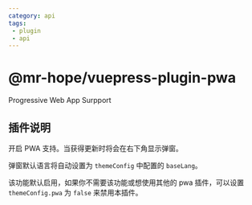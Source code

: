 ```yaml
---
category: api
tags: 
 - plugin
 - api
---
```


# @mr-hope/vuepress-plugin-pwa <MyBadge text="新增" />  <MyBadge text="主题色适配" />  <MyBadge text="夜间模式适配" />

Progressive Web App Surpport

## 插件说明

开启 PWA 支持。当获得更新时将会在右下角显示弹窗。

弹窗默认语言将自动设置为 `themeConfig` 中配置的 `baseLang`。

该功能默认启用，如果你不需要该功能或想使用其他的 pwa 插件，可以设置 `themeConfig.pwa` 为 `false` 来禁用本插件。
